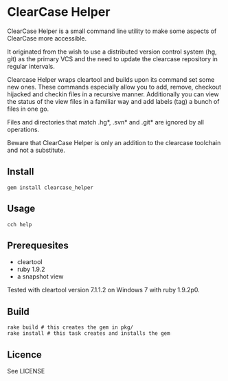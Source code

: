 ClearCase Helper
================

ClearCase Helper is a small command line utility to make some aspects of ClearCase more accessible.

It originated from the wish to use a distributed version control system (hg, git) as the primary VCS and the need to update the clearcase repository in regular intervals.

Clearcase Helper wraps cleartool and builds upon its command set some new ones.
These commands especially allow you to add, remove, checkout hijacked and checkin files in a recursive manner.
Additionally you can view the status of the view files in a familiar way and add labels (tag) a bunch of files in one go.

Files and directories that match .hg*, .svn* and .git* are ignored by all operations.

Beware that ClearCase Helper is only an addition to the clearcase toolchain and not a substitute.


Install
-------

    gem install clearcase_helper


Usage
-----

    cch help


Prerequesites
------------

  - cleartool
  - ruby 1.9.2
  - a snapshot view

Tested with cleartool version 7.1.1.2 on Windows 7 with ruby 1.9.2p0.


Build
-----

    rake build # this creates the gem in pkg/
    rake install # this task creates and installs the gem


Licence
-------

See LICENSE